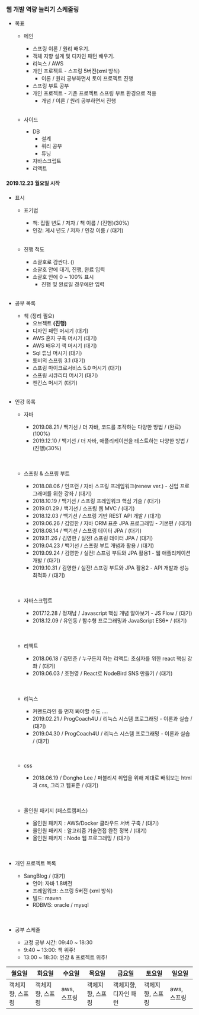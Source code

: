 ### 웹 개발 역량 늘리기 스케줄링
- 목표
    - 메인 
      - 스프링 이론 / 원리 배우기.
      - 객체 지향 설계 및 디자인 패턴 배우기.
      - 리눅스 / AWS
      - 개인 프로젝트 - 스프링 5버전(xml 방식)
        - 이론 / 원리 공부하면서 토이 프로젝트 진행
      - 스프링 부트 공부
      - 개인 프로젝트 - 기존 프로젝트 스프링 부트 환경으로 적용
        - 개념 / 이론 / 원리 공부하면서 진행
      <br/>
    
    - 사이드
      - DB
        - 설계
        - 쿼리 공부 
        - 튜닝
      - 자바스크립트
      - 리액트
       


#### 2019.12.23 월요일 시작
- 표시
    - 표기법
      - 책: 집필 년도 / 저자 / 책 이름 / (진행)(30%) 
      - 인강: 게시 년도 / 저자 / 인강 이름 / (대기) 
      <br/>
      
    - 진행 척도
      - 소괄호로 감싼다. ()
      - 소괄호 안에 대기, 진행, 완료 입력
      - 소괄호 안에 0 ~ 100% 표시
        - 진행 및 완료일 경우에만 입력
      <br/>
    
- 공부 목록
    - 책 (정리 필요)
      - 오브젝트 **(진행)**
      - 디자인 패턴 머시기 (대기)
      - AWS 혼자 구축 머시기 (대기)
      - AWS 배우기 책 머시기 (대기)
      - Sql 튜닝 머시기 (대기)
      - 토비의 스프링 3.1 (대기)
      - 스프링 마이크로서비스 5.0 머시기 (대기)
      - 스프링 시큐리티 머시기 (대기)
      - 젠킨스 머시기 (대기)
    <br/>

- 인강 목록
    - 자바
      - 2019.08.21 / 백기선 / 더 자바, 코드를 조작하는 다양한 방법 / (완료)(100%)
      - 2019.12.10 / 백기선 / 더 자바, 애플리케이션을 테스트하는 다양한 방법 / (진행)(30%)
      <br/><br/><br/>
      
    - 스프링 & 스프링 부트
      - 2018.08.06 / 인프런 / 자바 스프링 프레임워크(renew ver.) - 신입 프로그래머를 위한 강좌 / (대기) 
      - 2018.10.19 / 백기선 / 스프링 프레임워크 핵심 기술 / (대기)
      - 2019.01.29 / 백기선 / 스프링 웹 MVC / (대기)
      - 2018.12.03 / 백기선 / 스프링 기반 REST API 개발 / (대기)
      - 2019.06.26 / 김영한 / 자바 ORM 표준 JPA 프로그래밍 - 기본편 / (대기)
      - 2018.08.14 / 백기선 / 스프링 데이터 JPA / (대기)
      - 2019.11.26 / 김영한 / 실전! 스프링 데이터 JPA / (대기)
      - 2019.04.23 / 백기선 / 스프링 부트 개념과 활용 / (대기)
      - 2019.09.24 / 김영한 / 실전! 스프링 부트와 JPA 활용1 - 웹 애플리케이션 개발 / (대기)
      - 2019.10.31 / 김영한 / 실전! 스프링 부트와 JPA 활용2 - API 개발과 성능 최적화 / (대기)
      <br/><br/><br/>
      
    - 자바스크립트
      - 2017.12.28 / 정재남 / Javascript 핵심 개념 알아보기 - JS Flow / (대기)
      - 2018.12.09 / 유인동 / 함수형 프로그래밍과 JavaScript ES6+ / (대기)
      <br/><br/><br/>
      
    - 리액트
      - 2018.06.18 / 김민준 / 누구든지 하는 리액트: 초심자를 위한 react 핵심 강좌 / (대기)
      - 2019.06.03 / 조현영 / React로 NodeBird SNS 만들기 / (대기)
      <br/><br/><br/>
      
    - 리눅스
      - 커맨드라인 틀 먼저 봐야할 수도 ....
      - 2019.02.21 / ProgCoach4U / 리눅스 시스템 프로그래밍 - 이론과 실습 / (대기)
      - 2019.04.30 / ProgCoach4U / 리눅스 시스템 프로그래밍 - 이론과 실습 / (대기)
      <br/><br/><br/>
      
    - css
      - 2018.06.19 / Dongho Lee / 퍼블리셔 취업을 위해 제대로 배워보는 html과 css, 그리고 웹표준 / (대기)
    <br/><br/><br/>
    
    - 올인원 패키지 (패스트캠퍼스)
      - 올인원 패키지 : AWS/Docker 클라우드 서버 구축 / (대기)
      - 올인원 패키지 : 알고리즘 기술면접 완전 정복 / (대기)
      - 올인원 패키지 : Node 웹 프로그래밍 / (대기)
    <br/><br/><br/>
    
    
- 개인 프로젝트 목록
    - SangBlog / (대기)
      - 언어: 자바 1.8버전
      - 프레임워크: 스프링 5버전 (xml 방식)
      - 빌드: maven
      - RDBMS: oracle / mysql
    <br/><br/><br/>
    
- 공부 스케줄 
    - 고정 공부 시간: 09:40 ~ 18:30
    - 9:40 ~ 13:00: 책 위주! 
    - 13:00 ~ 18:30: 인강 & 프로젝트 위주!
    
    
        
월요일 | 화요일 | 수요일 | 목요일 | 금요일 | 토요일 | 일요일
---------|---------|---------|---------|---------|---------|---------
객체지향, 스프링  | 객체지향, 스프링 | aws, 스프링 | 객체지향, 스프링 | 객체지향, 디자인 패턴 | 객체지향, 스프링 | aws, 스프링 